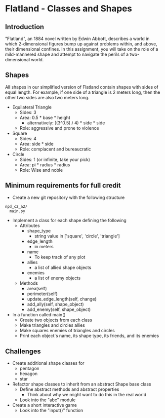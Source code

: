 # Flatland - Classes and Shapes

## Introduction

"Flatland", an 1884 novel written by Edwin Abbott, describes a world in which 2-dimensional figures bump up against problems within, and above, their dimensional confines. In this assignment, you will take on the role of a mild-mannered shape and attempt to navigate the perils of a two-dimensional world.

## Shapes

All shapes in our simplified version of Flatland contain shapes with sides of equal length. For example, if one side of a triangle is 2 meters long, then the other two sides are also two meters long.

* Equilateral Triangle
  * Sides: 3
  * Area: 0.5 * base * height
      * alternatively: ((3^0.5) / 4) * side * side
  * Role: aggressive and prone to violence
* Square
  * Sides: 4
  * Area: side * side
  * Role: complacent and bureaucratic
* Circle
  * Sides: 1 (or infinite, take your pick)
  * Area: pi * radius * radius
  * Role: Wise and noble

## Minimum requirements for full credit

* Create a new git repository with the following structure

```txt
npd_c2_a2/
  main.py
```

* Implement a class for each shape defining the following
  * Attributes
    * shape_type
      * string value in ['square', 'circle', 'triangle']
    * edge_length
      * in meters
    * name
      * To keep track of any plot
    * allies
      * a list of allied shape objects
    * enemies
      * a list of enemy objects
  * Methods
    * area(self)
    * perimeter(self)
    * update_edge_length(self, change)
    * add_ally(self, shape_object)
    * add_enemy(self, shape_object)
* In a function called main()
  * Create two objects from each class
  * Make triangles and circles allies
  * Make squares enemies of triangles and circles
  * Print each object's name, its shape type, its friends, and its enemies

## Challenges

* Create additional shape classes for
  * pentagon
  * hexagon
  * star
* Refactor shape classes to inherit from an abstract Shape base class
  * Define abstract methods and abstract properties
    * Think about why we might want to do this in the real world
  * Look into the "abc" module
* Create a short interactive game
  * Look into the "input()" function
